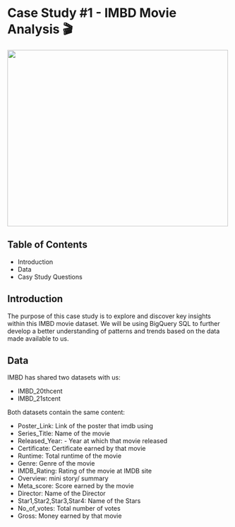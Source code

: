 # Case Study #1 - IMBD Movie Analysis :clapper: 

<img src= "https://www.pngitem.com/pimgs/m/113-1133142_transparent-movie-logo-png-png-download.png" width="500" height="400"/>

## Table of Contents
 - Introduction
 - Data
 - Casy Study Questions

## Introduction

The purpose of this case study is to explore and discover key insights within this IMBD movie dataset. We will be using BigQuery SQL to further develop a better understanding of patterns and trends based on the data made available to us.

## Data

IMBD has shared two datasets with us:

 - IMBD_20thcent
 - IMBD_21stcent


Both datasets contain the same content:

 - Poster_Link: Link of the poster that imdb using
 - Series_Title: Name of the movie
 - Released_Year: - Year at which that movie released
 - Certificate: Certificate earned by that movie
 - Runtime: Total runtime of the movie
 - Genre: Genre of the movie
 - IMDB_Rating:  Rating of the movie at IMDB site
 - Overview:  mini story/ summary
 - Meta_score:  Score earned by the movie
 - Director:  Name of the Director
 - Star1,Star2,Star3,Star4:  Name of the Stars
 - No_of_votes: Total number of votes
 - Gross: Money earned by that movie

 

